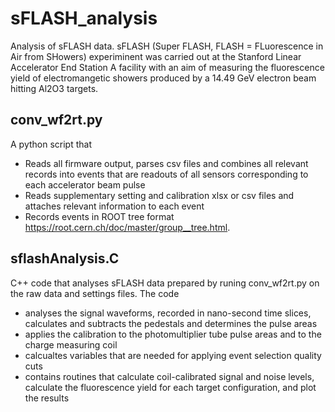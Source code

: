 # sFLASH_analysis
Analysis of sFLASH data. sFLASH (Super FLASH, FLASH = FLuorescence in Air from SHowers) experiminent was carried out at the Stanford Linear Accelerator End Station A facility with an aim of measuring the fluorescence yield of electromangetic showers produced by a 14.49 GeV electron beam hitting Al2O3 targets.   

## conv_wf2rt.py
A python script that
* Reads all firmware output, parses csv files and combines all relevant records
  into events that are readouts of all sensors corresponding to each accelerator
  beam pulse
* Reads supplementary setting and calibration xlsx or csv files and attaches
  relevant information to each event
* Records events in ROOT tree format https://root.cern.ch/doc/master/group__tree.html.

## sflashAnalysis.C
C++ code that analyses sFLASH data prepared by runing conv_wf2rt.py on the raw data and settings files. The code 
* analyses the signal waveforms, recorded in nano-second time slices, calculates and subtracts the pedestals and determines the pulse areas 
* applies the calibration to the photomultiplier tube pulse areas and to the charge measuring coil
* calcualtes variables that are needed for applying event selection quality cuts
* contains routines that calculate coil-calibrated signal and noise levels, calculate the fluorescence yield for each target configuration, and plot the results 
